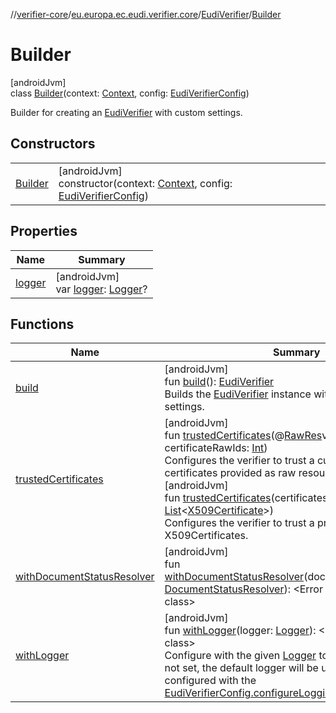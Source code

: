 //[verifier-core](../../../../index.md)/[eu.europa.ec.eudi.verifier.core](../../index.md)/[EudiVerifier](../index.md)/[Builder](index.md)

# Builder

[androidJvm]\
class [Builder](index.md)(context: [Context](https://developer.android.com/reference/kotlin/android/content/Context.html), config: [EudiVerifierConfig](../../-eudi-verifier-config/index.md))

Builder for creating an [EudiVerifier](../index.md) with custom settings.

## Constructors

| | |
|---|---|
| [Builder](-builder.md) | [androidJvm]<br>constructor(context: [Context](https://developer.android.com/reference/kotlin/android/content/Context.html), config: [EudiVerifierConfig](../../-eudi-verifier-config/index.md)) |

## Properties

| Name | Summary |
|---|---|
| [logger](logger.md) | [androidJvm]<br>var [logger](logger.md): [Logger](../../../eu.europa.ec.eudi.verifier.core.logging/-logger/index.md)? |

## Functions

| Name | Summary |
|---|---|
| [build](build.md) | [androidJvm]<br>fun [build](build.md)(): [EudiVerifier](../index.md)<br>Builds the [EudiVerifier](../index.md) instance with the current builder settings. |
| [trustedCertificates](trusted-certificates.md) | [androidJvm]<br>fun [trustedCertificates](trusted-certificates.md)(@[RawRes](https://developer.android.com/reference/kotlin/androidx/annotation/RawRes.html)vararg certificateRawIds: [Int](https://kotlinlang.org/api/latest/jvm/stdlib/kotlin-stdlib/kotlin/-int/index.html))<br>Configures the verifier to trust a custom set of certificates provided as raw resource IDs from the app.<br>[androidJvm]<br>fun [trustedCertificates](trusted-certificates.md)(certificatesProvided: [List](https://kotlinlang.org/api/latest/jvm/stdlib/kotlin-stdlib/kotlin.collections/-list/index.html)&lt;[X509Certificate](https://developer.android.com/reference/kotlin/java/security/cert/X509Certificate.html)&gt;)<br>Configures the verifier to trust a pre-loaded list of X509Certificates. |
| [withDocumentStatusResolver](with-document-status-resolver.md) | [androidJvm]<br>fun [withDocumentStatusResolver](with-document-status-resolver.md)(documentStatusResolver: [DocumentStatusResolver](../../../eu.europa.ec.eudi.verifier.core.statium/-document-status-resolver/index.md)): &lt;Error class: unknown class&gt; |
| [withLogger](with-logger.md) | [androidJvm]<br>fun [withLogger](with-logger.md)(logger: [Logger](../../../eu.europa.ec.eudi.verifier.core.logging/-logger/index.md)): &lt;Error class: unknown class&gt;<br>Configure with the given [Logger](../../../eu.europa.ec.eudi.verifier.core.logging/-logger/index.md) to use for logging. If not set, the default logger will be used which is configured with the [EudiVerifierConfig.configureLogging](../../-eudi-verifier-config/configure-logging.md). |
